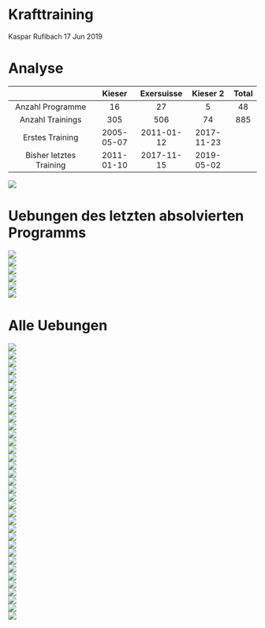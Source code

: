 Krafttraining
================
Kaspar Rufibach
17 Jun 2019

Analyse
=======

<table>
<colgroup>
<col width="36%" />
<col width="18%" />
<col width="18%" />
<col width="18%" />
<col width="9%" />
</colgroup>
<thead>
<tr class="header">
<th align="center"> </th>
<th align="center">Kieser</th>
<th align="center">Exersuisse</th>
<th align="center">Kieser 2</th>
<th align="center">Total</th>
</tr>
</thead>
<tbody>
<tr class="odd">
<td align="center">Anzahl Programme</td>
<td align="center">16</td>
<td align="center">27</td>
<td align="center">5</td>
<td align="center">48</td>
</tr>
<tr class="even">
<td align="center">Anzahl Trainings</td>
<td align="center">305</td>
<td align="center">506</td>
<td align="center">74</td>
<td align="center">885</td>
</tr>
<tr class="odd">
<td align="center">Erstes Training</td>
<td align="center">2005-05-07</td>
<td align="center">2011-01-12</td>
<td align="center">2017-11-23</td>
<td align="center"></td>
</tr>
<tr class="even">
<td align="center">Bisher letztes Training</td>
<td align="center">2011-01-10</td>
<td align="center">2017-11-15</td>
<td align="center">2019-05-02</td>
<td align="center"></td>
</tr>
</tbody>
</table>

<img src="2_krafttraining_files/figure-markdown_github/unnamed-chunk-2-1.png" style="display: block; margin: auto;" />

Uebungen des letzten absolvierten Programms
===========================================

<img src="2_krafttraining_files/figure-markdown_github/unnamed-chunk-3-1.png" style="display: block; margin: auto;" /><img src="2_krafttraining_files/figure-markdown_github/unnamed-chunk-3-2.png" style="display: block; margin: auto;" /><img src="2_krafttraining_files/figure-markdown_github/unnamed-chunk-3-3.png" style="display: block; margin: auto;" /><img src="2_krafttraining_files/figure-markdown_github/unnamed-chunk-3-4.png" style="display: block; margin: auto;" /><img src="2_krafttraining_files/figure-markdown_github/unnamed-chunk-3-5.png" style="display: block; margin: auto;" /><img src="2_krafttraining_files/figure-markdown_github/unnamed-chunk-3-6.png" style="display: block; margin: auto;" />

Alle Uebungen
=============

<img src="2_krafttraining_files/figure-markdown_github/unnamed-chunk-4-1.png" style="display: block; margin: auto;" /><img src="2_krafttraining_files/figure-markdown_github/unnamed-chunk-4-2.png" style="display: block; margin: auto;" /><img src="2_krafttraining_files/figure-markdown_github/unnamed-chunk-4-3.png" style="display: block; margin: auto;" /><img src="2_krafttraining_files/figure-markdown_github/unnamed-chunk-4-4.png" style="display: block; margin: auto;" /><img src="2_krafttraining_files/figure-markdown_github/unnamed-chunk-4-5.png" style="display: block; margin: auto;" /><img src="2_krafttraining_files/figure-markdown_github/unnamed-chunk-4-6.png" style="display: block; margin: auto;" /><img src="2_krafttraining_files/figure-markdown_github/unnamed-chunk-4-7.png" style="display: block; margin: auto;" /><img src="2_krafttraining_files/figure-markdown_github/unnamed-chunk-4-8.png" style="display: block; margin: auto;" /><img src="2_krafttraining_files/figure-markdown_github/unnamed-chunk-4-9.png" style="display: block; margin: auto;" /><img src="2_krafttraining_files/figure-markdown_github/unnamed-chunk-4-10.png" style="display: block; margin: auto;" /><img src="2_krafttraining_files/figure-markdown_github/unnamed-chunk-4-11.png" style="display: block; margin: auto;" /><img src="2_krafttraining_files/figure-markdown_github/unnamed-chunk-4-12.png" style="display: block; margin: auto;" /><img src="2_krafttraining_files/figure-markdown_github/unnamed-chunk-4-13.png" style="display: block; margin: auto;" /><img src="2_krafttraining_files/figure-markdown_github/unnamed-chunk-4-14.png" style="display: block; margin: auto;" /><img src="2_krafttraining_files/figure-markdown_github/unnamed-chunk-4-15.png" style="display: block; margin: auto;" /><img src="2_krafttraining_files/figure-markdown_github/unnamed-chunk-4-16.png" style="display: block; margin: auto;" /><img src="2_krafttraining_files/figure-markdown_github/unnamed-chunk-4-17.png" style="display: block; margin: auto;" /><img src="2_krafttraining_files/figure-markdown_github/unnamed-chunk-4-18.png" style="display: block; margin: auto;" /><img src="2_krafttraining_files/figure-markdown_github/unnamed-chunk-4-19.png" style="display: block; margin: auto;" /><img src="2_krafttraining_files/figure-markdown_github/unnamed-chunk-4-20.png" style="display: block; margin: auto;" /><img src="2_krafttraining_files/figure-markdown_github/unnamed-chunk-4-21.png" style="display: block; margin: auto;" /><img src="2_krafttraining_files/figure-markdown_github/unnamed-chunk-4-22.png" style="display: block; margin: auto;" /><img src="2_krafttraining_files/figure-markdown_github/unnamed-chunk-4-23.png" style="display: block; margin: auto;" /><img src="2_krafttraining_files/figure-markdown_github/unnamed-chunk-4-24.png" style="display: block; margin: auto;" /><img src="2_krafttraining_files/figure-markdown_github/unnamed-chunk-4-25.png" style="display: block; margin: auto;" /><img src="2_krafttraining_files/figure-markdown_github/unnamed-chunk-4-26.png" style="display: block; margin: auto;" /><img src="2_krafttraining_files/figure-markdown_github/unnamed-chunk-4-27.png" style="display: block; margin: auto;" /><img src="2_krafttraining_files/figure-markdown_github/unnamed-chunk-4-28.png" style="display: block; margin: auto;" /><img src="2_krafttraining_files/figure-markdown_github/unnamed-chunk-4-29.png" style="display: block; margin: auto;" /><img src="2_krafttraining_files/figure-markdown_github/unnamed-chunk-4-30.png" style="display: block; margin: auto;" /><img src="2_krafttraining_files/figure-markdown_github/unnamed-chunk-4-31.png" style="display: block; margin: auto;" /><img src="2_krafttraining_files/figure-markdown_github/unnamed-chunk-4-32.png" style="display: block; margin: auto;" /><img src="2_krafttraining_files/figure-markdown_github/unnamed-chunk-4-33.png" style="display: block; margin: auto;" /><img src="2_krafttraining_files/figure-markdown_github/unnamed-chunk-4-34.png" style="display: block; margin: auto;" /><img src="2_krafttraining_files/figure-markdown_github/unnamed-chunk-4-35.png" style="display: block; margin: auto;" />
